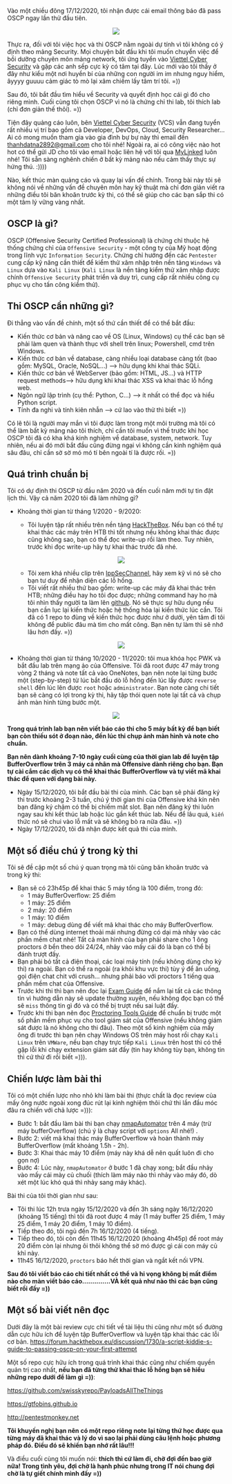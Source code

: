 Vào một chiều đông 17/12/2020, tôi nhận được cái email thông báo đã pass OSCP ngay lần thử đầu tiên.

<p align="center">
<img src="https://user-images.githubusercontent.com/44463004/103184760-064b1e00-48ec-11eb-8917-edeea81c8254.png">
</p>

Thực ra, đối với tôi việc học và thi OSCP nằm ngoài dự tính vì tôi không có ý định theo mảng Security. Mọi chuyện bắt đầu khi tôi muốn chuyển việc để bồi dưỡng chuyên môn mảng network, tôi ứng tuyển vào [Viettel Cyber Security](https://viettelcybersecurity.com) và gặp các anh sếp cực kỳ có tâm tại đây. Lúc mới vào tôi thấy ở đây như kiểu một nơi huyền bí của những con người im im nhưng nguy hiểm, âyyyy guuuu cảm giác tò mò lại xâm chiếm lấy tâm trí tôi. =))

Sau đó, tôi bắt đầu tìm hiểu về Security và quyết định học cái gì đó cho riêng mình. Cuối cùng tôi chọn OSCP vì nó là chứng chỉ thi lab, tôi thích lab (chỉ đơn giản thế thôi). =))

Tiện đây quảng cáo luôn, bên [Viettel Cyber Security](https://viettelcybersecurity.com) (VCS) vẫn đang tuyển rất nhiều vị trí bao gồm cả Developer, DevOps, Cloud, Security Researcher... Ai có mong muốn tham gia vào gia đình bự bự này thì email đến thanhdatna2892@gmail.com cho tôi nhé! Ngoài ra, ai có công việc nào hot hot có thể gửi JD cho tôi vào email hoặc liên hệ với tôi qua [MyLinked](https://www.linkedin.com/in/n9uy3n7h4nhd4753) luôn nhé! Tôi sẵn sàng nghênh chiến ở bất kỳ mảng nào nếu cảm thấy thực sự hứng thú. :))))

Nào, kết thúc màn quảng cáo và quay lại vấn đề chính. Trong bài này tôi sẽ không nói về những vấn đề chuyên môn hay kỹ thuật mà chỉ đơn giản viết ra những điều tôi băn khoăn trước kỳ thi, có thể sẽ giúp cho các bạn sắp thi có một tâm lý vững vàng nhất.

## OSCP là gì?
OSCP (Offensive Security Certified Professional) là chứng chỉ thuộc hệ thống chứng chỉ của `Offensive Security` - một công ty của Mỹ hoạt động trong lĩnh vực `Information Security`. Chứng chỉ hướng đến các `Pentester` cung cấp kỹ năng cần thiết để kiểm thử xâm nhập trên nền tảng `Windows` và `Linux` dựa vào `Kali Linux` (`Kali Linux` là nền tảng kiểm thử xâm nhập được chính `Offensive Security` phát triển và duy trì, cung cấp rất nhiều công cụ phục vụ cho tấn công kiểm thử).

## Thi OSCP cần những gì?
Đi thẳng vào vấn đề chính, một số thứ cần thiết để có thể bắt đầu:
- Kiến thức cơ bản và nâng cao về OS (Linux, Windows) cụ thể các bạn sẽ phải làm quen và thành thục với shell trên linux; Powershell, cmd trên Windows.
- Kiến thức cơ bản về database, càng nhiều loại database càng tốt (bao gồm: MySQL, Oracle, NoSQL...) --> hữu dụng khi khai thác SQLi.
- Kiến thức cơ bản về WebServer (bảo gồm: HTML, JS...) và HTTP request methods--> hữu dụng khi khai thác XSS và khai thác lỗ hổng web.
- Ngôn ngữ lập trình (cụ thể: Python, C...) --> ít nhất có thể đọc và hiểu Python script.
- Tính đa nghi và tính kiên nhẫn --> cứ lao vào thử thì biết =))

Có lẽ tôi là người may mắn vì tôi được làm trong một môi trường mà tôi có thể làm bất kỳ mảng nào tôi thích, chỉ cần tôi muốn vì thế trước khi học OSCP tôi đã có kha khá kinh nghiệm về database, system, network.
Tuy nhiên, nếu ai đó mới bắt đầu cũng đừng ngại vì không cần kinh nghiệm quá sâu đâu, chỉ cần sờ sờ mó mó tí bên ngoài tí là được rồi. =))

## Quá trình chuẩn bị
Tôi có dự định thi OSCP từ đầu năm 2020 và đến cuối năm mới tự tin đặt lịch thi. Vậy cả năm 2020 tôi đã làm những gì?
- Khoảng thời gian từ tháng 1/2020 - 9/2020: 
    - Tôi luyện tập rất nhiều trên nền tảng [HackTheBox](https://www.hackthebox.eu). Nếu bạn có thể tự khai thác các máy trên HTB thì tốt nhưng nếu không khai thác được cũng không sao, bạn có thể đọc write-up rồi làm theo. Tuy nhiên, trước khi đọc write-up hãy tự khai thác trước đã nhé.
    <p align="center">
    <img src="https://user-images.githubusercontent.com/44463004/103186557-950f6900-48f3-11eb-8b13-666485365193.png">
    </p>
    
    - Tôi xem khá nhiều clip trên [IppSecChannel](https://www.youtube.com/channel/UCa6eh7gCkpPo5XXUDfygQQA), hãy xem kỹ vì nó sẽ cho bạn tư duy để nhận diện các lỗ hổng.
    - Tôi viết rất nhiều thứ bao gồm: write-up các máy đã khai thác trên HTB; những điều hay ho tôi đọc được; những command hay ho mà tôi nhìn thấy người ta làm lên [github](https://github.com). Nó sẽ thực sự hữu dụng nếu bạn cần lục lại kiến thức hoặc hệ thống hóa lại kiến thức lúc cần. Tôi đã có 1 repo to đùng về kiến thức học được như ở dưới, yên tâm đi tôi không để public đâu mà tìm cho mất công. Bạn nên tự làm thì sẽ nhớ lâu hơn đấy. =))
    <p align="center">
    <img src="https://user-images.githubusercontent.com/44463004/103186836-a7d66d80-48f4-11eb-85ac-b64a2e5866b5.png">
    </p>

- Khoảng thời gian từ tháng 10/2020 - 11/2020: tôi mua khóa học PWK và bắt đầu lab trên mạng ảo của Offensive. Tôi đã root được 47 máy trong vòng 2 tháng và note tất cả vào OneNotes, bạn nên note lại từng bước một (step-by-step) từ lúc bắt đầu dò lỗ hổng đến lúc lấy được `reverse shell` đến lúc lên được `root` hoặc `administrator`. Bạn note càng chi tiết bạn sẽ càng có lợi trong kỳ thi, hãy tập thói quen note lại tất cả và chụp ảnh màn hình từng bước một.
<p align="center">
<img src="https://user-images.githubusercontent.com/44463004/103187283-5af39680-48f6-11eb-84a3-69f169e84ff1.png">
</p>

**Trong quá trình lab bạn nên viết báo cáo thi cho 5 máy bất kỳ để bạn biết bạn còn thiếu sót ở đoạn nào, đến lúc thi chụp ảnh màn hình và note cho chuẩn.**

**Bạn nên dành khoảng 7-10 ngày cuối cùng của thời gian lab để luyện tập BufferOverflow trên 3 máy cá nhân mà Offensive dành riêng cho bạn. Bạn tự cài cắm các dịch vụ có thể khai thác BufferOverflow và tự viết mã khai thác để quen với dạng bài này.**

- Ngày 15/12/2020, tôi bắt đầu bài thi của mình. Các bạn sẽ phải đăng ký thi trước khoảng 2-3 tuần, chú ý thời gian thi của Offensive khá kín nên bạn đăng ký chậm có thể bị chiếm mất slot. Bạn nên đăng ký thi luôn ngay sau khi kết thúc lab hoặc lúc gần kết thúc lab. Nếu để lâu quá, `kiến` thức nó sẽ chui vào lỗ mất và sẽ không bò ra nữa đâu. =))
- Ngày 17/12/2020, tôi đã nhận được kết quả thi của mình.

## Một số điều chú ý trong kỳ thi
Tôi sẽ đề cập một số chú ý quan trọng mà tôi cũng băn khoăn trước và trong kỳ thi:
- Bạn sẽ có 23h45p để khai thác 5 máy tổng là 100 điểm, trong đó:
    - 1 máy BufferOverflow: 25 điểm
    - 1 máy: 25 điểm
    - 2 máy: 20 điểm
    - 1 máy: 10 điểm
    - 1 máy: debug dùng để viết mã khai thác cho máy BufferOverflow.
- Bạn có thể dùng internet thoải mái nhưng đừng có dại mà nhảy vào các phần mềm chat nhé! Tất cả màn hình của bạn phải share cho 1 ông proctors ở bển theo dõi 24/24, nhảy vào mấy cái đó là bạn có thể bị đánh trượt đấy.
- Bạn phải bỏ tất cả điện thoại, các loại máy tính (nếu không dùng cho kỳ thi) ra ngoài. Bạn có thể ra ngoài (ra khỏi khu vực thi) tùy ý để ăn uống, gọi điện chat chit với crush... nhưng phải báo với proctors 1 tiếng qua phần mềm chat của Offensive.
- Trước khi thi thì bạn nên đọc lại [Exam Guide](https://help.offensive-security.com/hc/en-us/articles/360040165632-OSCP-Exam-Guide) để nắm lại tất cả các thông tin vì hướng dẫn này sẽ update thường xuyên, nếu không đọc bạn có thể sẽ `miss` thông tin gì đó và có thể bị trượt nếu sai luật đấy.
- Trước khi thi bạn nên đọc [Proctoring Tools Guide](https://help.offensive-security.com/hc/en-us/articles/360050299352-Proctoring-Tool-Student-Manual) để chuẩn bị trước một số phần mềm phục vụ cho tool giám sát của Offensive (nếu không giám sát được là nó không cho thi đâu). Theo một số kinh nghiệm của mấy ông đi trước thì bạn nên chạy Windows OS trên máy host rồi chạy `Kali Linux` trên `VMWare`, nếu bạn chạy trực tiếp `Kali Linux` trên host thì có thể gặp lỗi khi chạy extension giám sát đấy (tin hay không tùy bạn, không tin thì cứ thử đi rồi biết =))).

## Chiến lược làm bài thi
Tôi có một chiến lược nho nhỏ khi làm bài thi (thực chất là đọc review của mấy ông nước ngoài xong đúc rút lại kinh nghiệm thôi chứ thi lần đầu móc đâu ra chiến với chả lược =))):
- Bước 1: bắt đầu làm bài thi bạn chạy [nmapAutomator](https://github.com/21y4d/nmapAutomator) trên 4 máy (trừ máy bufferOverflow) (chú ý là chạy script với `options` All nhé!) .
- Bước 2: viết mã khai thác máy BufferOverflow và hoàn thành máy BufferOverflow (mất khoảng 1.5h - 2h).
- Bước 3: Khai thác máy 10 điểm (máy này khá dễ nên quất luôn đi cho gọn nợ)
- Bước 4: Lúc này, `nmapAutomator` ở bước 1 đã chạy xong; bắt đầu nhảy vào mấy cái mày củ chuối (thích làm máy nào thì nhảy vào máy đó, dò xét một lúc khó quá thì nhảy sang máy khác).

Bài thi của tôi thời gian như sau:
- Tôi thi lúc 12h trưa ngày 15/12/2020 và đến 3h sáng ngày 16/12/2020 (khoảng 15 tiếng) thì tôi đã root được 4 máy (1 máy buffer 25 điểm, 1 máy 25 điểm, 1 máy 20 điểm, 1 máy 10 điểm).
- Tiếp theo đó, tôi ngủ đến 7h 16/12/2020 (4 tiếng).
- Tiếp theo đó, tôi còn đến 11h45 16/12/2020 (khoảng 4h45p) để root máy 20 điểm còn lại nhưng ôi thôi không thể sờ mó được gì cái con máy củ khỉ này.
- 11h45 16/12/2020, `proctors` báo hết thời gian và ngắt kết nối VPN.

**Sau đó tôi viết báo cáo chi tiết nhất có thể và hi vọng không bị mất điểm nào cho màn viết báo cáo..............VÀ kết quả như nào thì các bạn cũng biết rồi đấy =))**

## Một số bài viết nên đọc
Dưới đây là một bài review cực chi tiết về tài liệu thi cũng như một số đường dẫn cực hữu ích để luyện tập BufferOverflow và luyện tập khai thác các lỗi cơ bản.
https://forum.hackthebox.eu/discussion/1730/a-script-kiddie-s-guide-to-passing-oscp-on-your-first-attempt

Một số repo cực hữu ích trong quá trình khai thác cũng như chiếm quyền quản trị cao nhất, **nếu bạn đã từng thử khai thác lỗ hổng bạn sẽ hiểu những repo dưới để làm gì =))**:

https://github.com/swisskyrepo/PayloadsAllTheThings

https://gtfobins.github.io

http://pentestmonkey.net

**Tôi khuyến nghị bạn nên có một repo riêng note lại từng thứ học được qua từng máy đã khai thác và lý do vì sao lại phải dùng câu lệnh hoặc phương pháp đó. Điều đó sẽ khiến bạn nhớ rất lâu!!!**

Và điều cuối cùng tôi muốn nói: **thích thì cứ làm đi, chờ đợi đến bao giờ nữa! Trong tình yêu, đợi chờ là hạnh phúc nhưng trong IT nói chung đợi chờ là tự giết chính mình đấy =))**